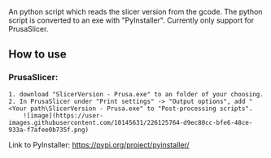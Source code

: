 An python script which reads the slicer version from the gcode. The python script is converted to an exe with "PyInstaller".
Currently only support for PrusaSlicer.

## How to use
### PrusaSlicer:
    1. download "SlicerVersion - Prusa.exe" to an folder of your choosing.
    2. In PrusaSlicer under "Print settings" -> "Output options", add "<Your path\SlicerVersion - Prusa.exe" to "Post-processing scripts".
        ![image](https://user-images.githubusercontent.com/10145631/226125764-d9ec80cc-bfe6-48ce-933a-f7afee0b735f.png)

Link to PyInstaller: https://pypi.org/project/pyinstaller/
